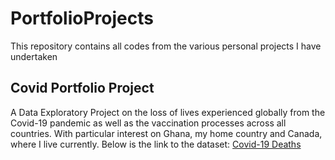 # PortfolioProjects
This repository contains all codes from the various personal projects I have undertaken

## Covid Portfolio Project
A Data Exploratory Project on the loss of lives experienced globally from the Covid-19 pandemic as well as the vaccination processes across all countries.
With particular interest on Ghana, my home country and Canada, where I live currently. Below is the link to the dataset: [Covid-19 Deaths](https://ourworldindata.org/covid-deaths)
